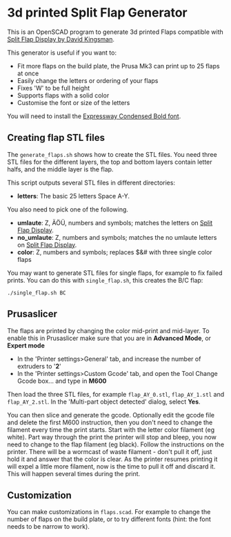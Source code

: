 ﻿# 3d printed Split Flap Generator

This is an OpenSCAD program to generate 3d printed Flaps compatible with [Split Flap Display by David Kingsman](https://www.printables.com/model/69464-split-flap-display).

This generator is useful if you want to:
- Fit more flaps on the build plate, the Prusa Mk3 can print up to 25 flaps at once
- Easily change the letters or ordering of your flaps
- Fixes 'W' to be full height
- Supports flaps with a solid color
- Customise the font or size of the letters

You will need to install the [Expressway Condensed Bold font](https://fontsgeek.com/fonts/Expressway-Condensed-Bold).

## Creating flap STL files

The  `generate_flaps.sh` shows how to create the STL files. You need three STL files for the different layers, the top and bottom layers contain letter halfs, and the middle layer is the flap.

This script outputs several STL files in different directories:
- **letters**: The basic 25 letters Space A-Y.

You also need to pick one of the following. 
- **umlaute**: Z, ÄÖÜ, numbers and symbols; matches the letters on [Split Flap Display](https://www.printables.com/model/69464-split-flap-display).
- **no_umlaute**: Z, numbers and symbols; matches the no umlaute letters on [Split Flap Display](https://www.printables.com/model/69464-split-flap-display).
- **color**: Z, numbers and symbols; replaces $&# with three single color flaps

You may want to generate STL files for single flaps, for example to fix failed prints. You can do this with  `single_flap.sh`, this creates the B/C flap:
```
./single_flap.sh BC
```

## Prusaslicer

The flaps are printed by changing the color mid-print and mid-layer. To enable this in Prusaslicer  make sure that you are in  **Advanced Mode**, or  **Expert mode**  

- In the 'Printer settings>General' tab, and increase the number of extruders to '**2**'
- In the 'Printer settings>Custom Gcode' tab, and open the Tool Change Gcode box... and type in **M600**

Then load the three STL files, for example `flap_AY_0.stl`, `flap_AY_1.stl` and  `flap_AY_2.stl`. In the 'Multi-part object detected' dialog, select **Yes**.

You can then slice and generate the gcode. Optionally edit the gcode file and delete the first M600 instruction, then you don't need to change the filament every time the print starts. Start with the letter color filament (eg white). Part way through the print the printer will stop and bleep, you now need to change to the flap filament (eg black). Follow the instructions on the printer. There will be a wormcast of waste filament - don't pull it off, just hold it and answer that the color is clear. As the printer resumes printing it will expel a little more filament, now is the time to pull it off and discard it. This will happen several times during the print.

## Customization

You can make customizations in `flaps.scad`. For example to change the number of flaps on the build plate, or to try different fonts (hint: the font needs to be narrow to work).

